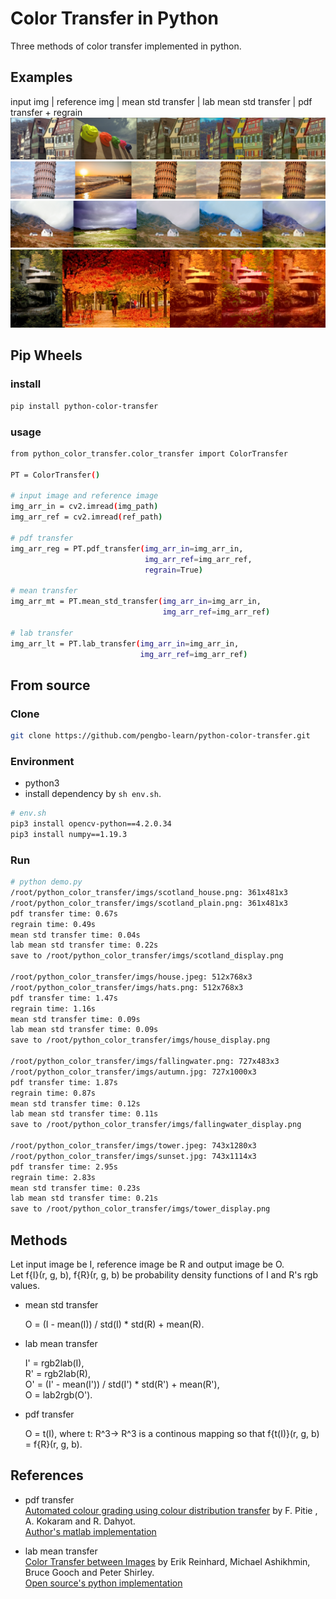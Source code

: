 # Color Transfer in Python

Three methods of color transfer implemented in python.

## Examples
input img | reference img | mean std transfer | lab mean std transfer | pdf transfer + regrain
![img](https://raw.githubusercontent.com/pengbo-learn/python-color-transfer/master/imgs/house_display.png)
![img](https://github.com/pengbo-learn/python-color-transfer/blob/master/imgs/tower_display.png?raw=true)
![img](https://github.com/pengbo-learn/python-color-transfer/blob/master/imgs/scotland_display.png?raw=true)
![img](https://github.com/pengbo-learn/python-color-transfer/blob/master/imgs/fallingwater_display.png?raw=true)

## Pip Wheels

### install
```bash
pip install python-color-transfer
```

### usage
```bash
from python_color_transfer.color_transfer import ColorTransfer

PT = ColorTransfer()

# input image and reference image
img_arr_in = cv2.imread(img_path)
img_arr_ref = cv2.imread(ref_path)

# pdf transfer
img_arr_reg = PT.pdf_transfer(img_arr_in=img_arr_in,
                              img_arr_ref=img_arr_ref,
                              regrain=True)

# mean transfer
img_arr_mt = PT.mean_std_transfer(img_arr_in=img_arr_in,
                                  img_arr_ref=img_arr_ref)

# lab transfer
img_arr_lt = PT.lab_transfer(img_arr_in=img_arr_in,
                             img_arr_ref=img_arr_ref)
```

## From source

### Clone
```bash
git clone https://github.com/pengbo-learn/python-color-transfer.git
```

### Environment
- python3
- install dependency by ```sh env.sh```.
```bash
# env.sh
pip3 install opencv-python==4.2.0.34
pip3 install numpy==1.19.3
```
    

### Run
```bash
# python demo.py 
/root/python_color_transfer/imgs/scotland_house.png: 361x481x3
/root/python_color_transfer/imgs/scotland_plain.png: 361x481x3
pdf transfer time: 0.67s
regrain time: 0.49s
mean std transfer time: 0.04s
lab mean std transfer time: 0.22s
save to /root/python_color_transfer/imgs/scotland_display.png

/root/python_color_transfer/imgs/house.jpeg: 512x768x3
/root/python_color_transfer/imgs/hats.png: 512x768x3
pdf transfer time: 1.47s
regrain time: 1.16s
mean std transfer time: 0.09s
lab mean std transfer time: 0.09s
save to /root/python_color_transfer/imgs/house_display.png

/root/python_color_transfer/imgs/fallingwater.png: 727x483x3
/root/python_color_transfer/imgs/autumn.jpg: 727x1000x3
pdf transfer time: 1.87s
regrain time: 0.87s
mean std transfer time: 0.12s
lab mean std transfer time: 0.11s
save to /root/python_color_transfer/imgs/fallingwater_display.png

/root/python_color_transfer/imgs/tower.jpeg: 743x1280x3
/root/python_color_transfer/imgs/sunset.jpg: 743x1114x3
pdf transfer time: 2.95s
regrain time: 2.83s
mean std transfer time: 0.23s
lab mean std transfer time: 0.21s
save to /root/python_color_transfer/imgs/tower_display.png
```

## Methods

Let input image be I, reference image be R and output image be O.\
Let f{I}(r, g, b), f{R}(r, g, b) be probability density functions of I and R's rgb values. 

- mean std transfer

    O = (I - mean(I)) / std(I) \* std(R) + mean(R).

- lab mean transfer

    I' = rgb2lab(I),\
    R' = rgb2lab(R),\
    O' = (I' - mean(I')) / std(I') \* std(R') + mean(R'),\
    O = lab2rgb(O').

- pdf transfer

    O = t(I), where t: R^3-> R^3 is a continous mapping so that f{t(I)}(r, g, b) = f{R}(r, g, b). 



## References
- pdf transfer\
    [Automated colour grading using colour distribution transfer](http://citeseerx.ist.psu.edu/viewdoc/download?doi=10.1.1.458.7694&rep=rep1&type=pdf) by F. Pitie , A. Kokaram and R. Dahyot.\
    [Author's matlab implementation](https://github.com/frcs/colour-transfer)

- lab mean transfer\
    [Color Transfer between Images](https://www.cs.tau.ac.il/~turkel/imagepapers/ColorTransfer.pdf) by Erik Reinhard, Michael Ashikhmin, Bruce Gooch and Peter Shirley.\
    [Open source's python implementation](https://github.com/chia56028/Color-Transfer-between-Images)

